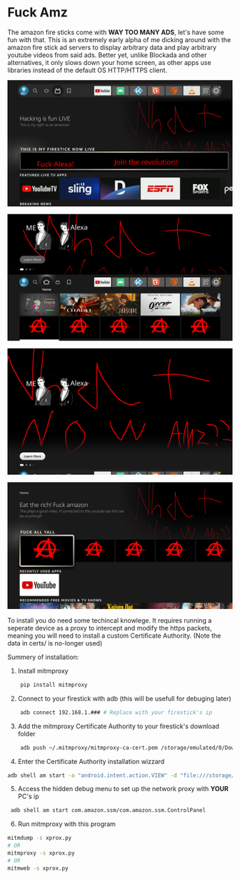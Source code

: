 # Fuck Amz

The amazon fire sticks come with **WAY TOO MANY ADS**, let's have some fun with that. This is an extremely early alpha of me dicking around with the amazon fire stick ad servers to display arbitrary data and play arbitrary youtube videos from said ads.
Better yet, unlike Blockada and other alternatives, it only slows down your home screen, as other apps use libraries instead of the default OS HTTP/HTTPS client.  

![Banner ad](https://raw.githubusercontent.com/HeronErin/FuckAmz/main/screenshots/banner.png)

![Home screen](https://raw.githubusercontent.com/HeronErin/FuckAmz/main/screenshots/default.png)

![Full rotation ad screen](https://raw.githubusercontent.com/HeronErin/FuckAmz/main/screenshots/fullscreen_rotator.png)

![Custom tiles](https://raw.githubusercontent.com/HeronErin/FuckAmz/main/screenshots/tiles.png)


To install you do need some techincal knowlege. It requires running a seperate device as a proxy to intercept and modify the https packets, meaning you will need to install a custom Certificate Authority. (Note the data in certs/ is no-longer used)

Summery of installation:
1. Install mitmproxy
```bash
	pip install mitmproxy
```

2. Connect to your firestick with adb (this will be usefull for debuging later)
```bash
	adb connect 192.168.1.### # Replace with your firestick's ip
```

3. Add the mitmproxy Certificate Authority to your firestick's download folder
```bash
	adb push ~/.mitmproxy/mitmproxy-ca-cert.pem /storage/emulated/0/Download
```

4. Enter the Certificate Authority installation wizzard
```bash
adb shell am start -a "android.intent.action.VIEW" -d "file:///storage/emulated/0/Download/mitmproxy-ca-cert.pem" -t "application/x-x509-ca-cert"
```

5. Access the hidden debug menu to set up the network proxy with **YOUR** PC's ip
```bash
 adb shell am start com.amazon.ssm/com.amazon.ssm.ControlPanel
```

6. Run mitmproxy with this program
```bash
mitmdump -s xprox.py
# OR
mitmproxy -s xprox.py
# OR
mitmweb -s xprox.py
```